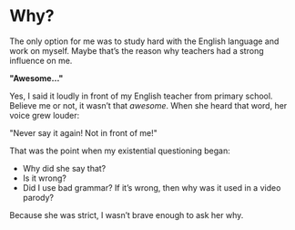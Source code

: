 # Why?

The only option for me was to study hard with the English language and work on myself. Maybe that’s the reason why teachers had a strong influence on me.

**"Awesome…"**

Yes, I said it loudly in front of my English teacher from primary school. Believe me or not, it wasn’t that *awesome*. When she heard that word, her voice grew louder:

"Never say it again! Not in front of me!" 

That was the point when my existential questioning began: 
- Why did she say that?
- Is it wrong?
- Did I use bad grammar? If it’s wrong, then why was it used in a video parody?

Because she was strict, I wasn’t brave enough to ask her why.
